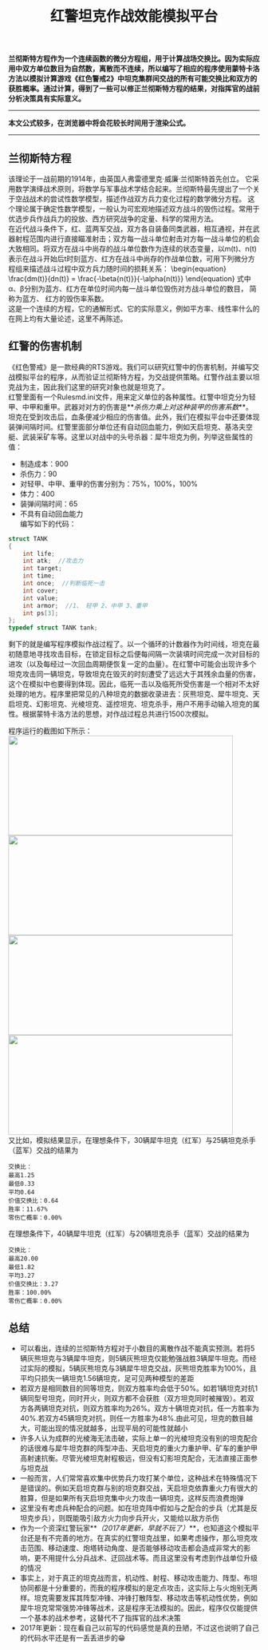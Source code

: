 ﻿---
title: 红警坦克作战效能模拟平台
categories:
- Programming
tags:
- 兰彻斯特方程 
- 蒙特卡洛方法 
- C语言
- 作战效能模拟 
updated: 2017-5-22 
---
<script type="text/x-mathjax-config">
  		MathJax.Hub.Config({
            tex2jax: {
                inlineMath: [['$','$'], ['\\(','\\)']]
            },
  			TeX: { 
                equationNumbers: {  
                    autoNumber: "AMS"  
                },
     		    extensions: ["AMSmath.js"]
            },
            CommonHTML: { 
                linebreaks: { 
                    automatic: true 
                } 
            },
            "HTML-CSS": { 
                linebreaks: { 
                    automatic: true 
                } 
            },
            SVG: { 
                linebreaks: { 
                    automatic: true 
                } 
            }
  		});
		</script>
 <script type="text/javascript" src="https://cdn.mathjax.org/mathjax/latest/MathJax.js?config=TeX-AMS-MML_HTMLorMML"></script>
**兰彻斯特方程作为一个连续函数的微分方程组，用于计算战场交换比。因为实际应用中双方单位数目为自然数，离散而不连续，所以编写了相应的程序使用蒙特卡洛方法以模拟计算游戏《红色警戒2》中坦克集群间交战的所有可能交换比和双方的获胜概率。通过计算，得到了一些可以修正兰彻斯特方程的结果，对指挥官的战前分析决策具有实际意义。**

---
**本文公式较多，在浏览器中将会花较长时间用于渲染公式。**  
  
--- 

## 兰彻斯特方程
该理论于一战前期的1914年，由英国人弗雷德里克·威廉·兰彻斯特首先创立。
它采用数学演绎战术原则，将数学与军事战术学结合起来。兰彻斯特最先提出了一个关于空战战术的尝试性数学模型，描述作战双方兵力变化过程的数学微分方程。
这个理论属于确定性数学模型，一般认为可宏观地描述双方战斗的毁伤过程。常用于优选步兵作战兵力的投放、西方研究战争的定量、科学的常用方法。  
在近代战斗条件下，红、蓝两军交战，双方各自装备同类武器，相互通视，并在武器射程范围内进行直接瞄准射击；双方每一战斗单位射击对方每一战斗单位的机会大致相同。将双方在战斗中尚存的战斗单位数作为连续的状态变量，以m(t)、n(t)表示在战斗开始后t时刻蓝方、红方在战斗中尚存的作战单位数，可用下列微分方程组来描述战斗过程中双方兵力随时间的损耗关系：
\begin{equation}
\frac{dm(t)}{dn(t)} = \frac{-\beta{n(t)}}{-\alpha{n(t)}}
\end{equation}
式中α、β分别为蓝方、红方在单位时间内每一战斗单位毁伤对方战斗单位的数目， 简称为蓝方、 红方的毁伤率系数。  
这是一个连续的方程，它的通解形式、它的实际意义，例如平方率、线性率什么的在网上均有大量论述，这里不再陈述。

## 红警的伤害机制
《红色警戒》是一款经典的RTS游戏。我们可以研究红警中的伤害机制，并编写交战模拟平台的程序，从而验证兰彻斯特方程，为交战提供策略。红警作战主要以坦克战为主，因此我们这里的研究对象也就是坦克了。  
红警里面有一个Rulesmd.ini文件，用来定义单位的各种属性。红警中坦克分为轻甲、中甲和重甲。武器对对方的伤害是**_杀伤力乘上对这种装甲的伤害系数_**。坦克在受到攻击后，血条便减少相应的伤害值。此外，我们在模拟平台中还要体现装弹间隔时间。红警里面部分单位还有自动回血能力，例如天启坦克、基洛夫空艇、武装采矿车等。这里以对战中的头号杀器：犀牛坦克为例，列举这些属性的值：
* 制造成本：900
* 杀伤力：90
* 对轻甲、中甲、重甲的伤害分别为：75%，100%，100%
* 体力：400
* 装弹间隔时间：65
* 不具有自动回血能力  
编写如下的代码：
```c++
struct TANK
{
    int life;
    int atk;  //攻击力
    int target;
    int time;
    int once;  //判断临死一击
    int cover;
    int value;
    int armor;  //1、 轻甲 2、中甲 3、重甲
    int ps[3];
};
typedef struct TANK tank;
```

剩下的就是编写程序模拟作战过程了。以一个循环的计数器作为时间线，坦克在最初随意地寻找攻击目标，在锁定目标之后便每间隔一次装填时间完成一次对目标的进攻（以及每经过一次回血周期便恢复一定的血量）。在红警中可能会出现许多个坦克攻击同一辆坦克，导致坦克在毁灭的时刻遭受了远远大于其残余血量的伤害，这个在模拟中也要得到体现。因此，临死一击以及临死所受伤害是一个相对不太好处理的地方。程序里把常见的八种坦克的数据收录进去：灰熊坦克、犀牛坦克、天启坦克、幻影坦克、光棱坦克、遥控坦克、坦克杀手，用户不用手动输入坦克的属性。根据蒙特卡洛方法的思想，对作战过程总共进行1500次模拟。
  
程序运行的截图如下所示：
<img src="{{ site.url }}/assets//blog_images/tank1.png" width="450px" height="200px"/>
<img src="{{ site.url }}/assets//blog_images/tank2.png" width="450px" height="200px"/>
<img src="{{ site.url }}/assets//blog_images/tank3.png" width="450px" height="200px"/>
<img src="{{ site.url }}/assets//blog_images/tank4.png" width="450px" height="200px"/>  
又比如，模拟结果显示，在理想条件下，30辆犀牛坦克（红军）与25辆坦克杀手（蓝军）交战的结果为
```
交换比：  
最高1.25  
最低0.33  
平均0.64  
价值交换比：0.64  
胜率：11.67%  
零伤亡概率：0.00%  
```
在理想条件下，40辆犀牛坦克（红军）与20辆坦克杀手（蓝军）交战的结果为
```
交换比：  
最高20.00  
最低1.82  
平均3.27  
价值交换比：3.27  
胜率：100.00%  
零伤亡概率：0.00%  
```

## 总结
* 可以看出，连续的兰彻斯特方程对于小数目的离散作战不能真实预测。若将5辆灰熊坦克与3辆犀牛坦克，则5辆灰熊坦克仅能勉强战胜3辆犀牛坦克。而经过实际的模拟，5辆灰熊坦克与3辆犀牛坦克交战，灰熊坦克胜率为100%，且平均只损失一辆坦克1.56辆坦克，足可见两种模型的差距
* 若双方是相同数目的同等坦克，则双方胜率均会低于50%。如若1辆坦克对抗1辆同型号坦克，同时开火，则双方都不会获胜（双方坦克同时被摧毁）。若双方各两辆坦克对抗，则双方胜率均为26%。双方十辆坦克对抗，任一方胜率为40%.若双方45辆坦克对抗，则任一方胜率为48%.由此可见，坦克的数目越大，可能出现的情况就越多，出现平局的可能性就越小
* 许多人认为成群的光棱海无法击破，实际上单一的光棱坦克没有别的坦克配合的话很难与犀牛坦克群的阵型冲击、天启坦克的重火力重护甲、矿车的重护甲高射速抗衡。尽管光棱坦克射程极远，但没有幻影坦克配合，无法直接正面参与坦克战
* 一般而言，人们常常喜欢集中优势兵力攻打某个单位，这种战术在特殊情况下是错误的。例如天启坦克群与别的坦克群交战，天启坦克依靠重火力有很大的胜算，但是如果所有天启坦克集中火力攻击一辆坦克，这样反而浪费炮弹
* 这里没有考虑兵种配合的问题。如在坦克阵中假如与之配合的步兵（尤其是反坦克步兵），则既能吸引敌方火力向步兵开火，又能给以敌方杀伤
* 作为一个资深红警玩家**_（2017年更新，早就不玩了）_**，也知道这个模拟平台还是有不完善的地方。在真实的红警坦克战里，如果考虑操作，那么坦克攻击范围、移动速度、炮塔转动角度、是否能够移动攻击都会造成非常大的影响，更不用提什么分兵战术、迂回战术等。而且这里没有考虑到作战单位升级的情况
* 事实上，对于真正的坦克战而言，机动性、射程、移动攻击能力、阵型、布坦协同都是十分重要的，而我的程序模拟的是定点攻击，这实际上与火炮别无两样。坦克需要发挥其阵型冲锋、冲锋打散阵型、移动攻击等机动性优势，例如犀牛坦克常常强势冲锋等战术，这是程序无法模拟的。因此，程序仅仅能提供一个基本的战术参考，这替代不了指挥官的战术决策
* 2017年更新：现在看自己以前写的代码感觉是真的丑陋，不过这也说明了自己的代码水平还是有一丢丢进步的:grin:
